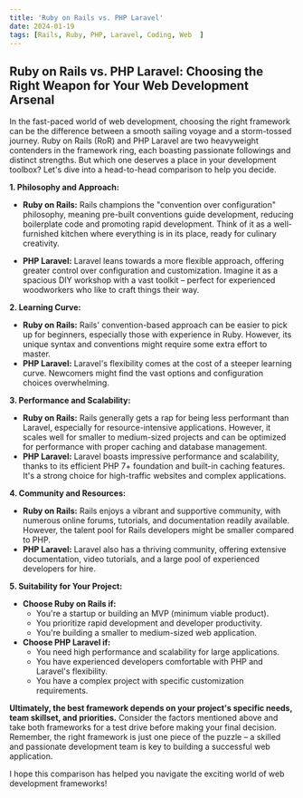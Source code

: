 ```yaml
---
title: 'Ruby on Rails vs. PHP Laravel'
date: 2024-01-19
tags: [Rails, Ruby, PHP, Laravel, Coding, Web  ]
---
```


## Ruby on Rails vs. PHP Laravel: Choosing the Right Weapon for Your Web Development Arsenal

In the fast-paced world of web development, choosing the right framework can be the difference between a smooth sailing voyage and a storm-tossed journey. Ruby on Rails (RoR) and PHP Laravel are two heavyweight contenders in the framework ring, each boasting passionate followings and distinct strengths. But which one deserves a place in your development toolbox? Let's dive into a head-to-head comparison to help you decide.

**1. Philosophy and Approach:**

* **Ruby on Rails:** Rails champions the "convention over configuration" philosophy, meaning pre-built conventions guide development, reducing boilerplate code and promoting rapid development. Think of it as a well-furnished kitchen where everything is in its place, ready for culinary creativity.

* **PHP Laravel:** Laravel leans towards a more flexible approach, offering greater control over configuration and customization. Imagine it as a spacious DIY workshop with a vast toolkit – perfect for experienced woodworkers who like to craft things their way.


**2. Learning Curve:**

* **Ruby on Rails:** Rails' convention-based approach can be easier to pick up for beginners, especially those with experience in Ruby. However, its unique syntax and conventions might require some extra effort to master.
* **PHP Laravel:** Laravel's flexibility comes at the cost of a steeper learning curve. Newcomers might find the vast options and configuration choices overwhelming.


**3. Performance and Scalability:**

* **Ruby on Rails:** Rails generally gets a rap for being less performant than Laravel, especially for resource-intensive applications. However, it scales well for smaller to medium-sized projects and can be optimized for performance with proper caching and database management.
* **PHP Laravel:** Laravel boasts impressive performance and scalability, thanks to its efficient PHP 7+ foundation and built-in caching features. It's a strong choice for high-traffic websites and complex applications.

**4. Community and Resources:**

* **Ruby on Rails:** Rails enjoys a vibrant and supportive community, with numerous online forums, tutorials, and documentation readily available. However, the talent pool for Rails developers might be smaller compared to PHP.
* **PHP Laravel:** Laravel also has a thriving community, offering extensive documentation, video tutorials, and a large pool of experienced developers for hire.


**5. Suitability for Your Project:**

* **Choose Ruby on Rails if:**
    * You're a startup or building an MVP (minimum viable product).
    * You prioritize rapid development and developer productivity.
    * You're building a smaller to medium-sized web application.
* **Choose PHP Laravel if:**
    * You need high performance and scalability for large applications.
    * You have experienced developers comfortable with PHP and Laravel's flexibility.
    * You have a complex project with specific customization requirements.

**Ultimately, the best framework depends on your project's specific needs, team skillset, and priorities.** Consider the factors mentioned above and take both frameworks for a test drive before making your final decision. Remember, the right framework is just one piece of the puzzle – a skilled and passionate development team is key to building a successful web application.

I hope this comparison has helped you navigate the exciting world of web development frameworks!


